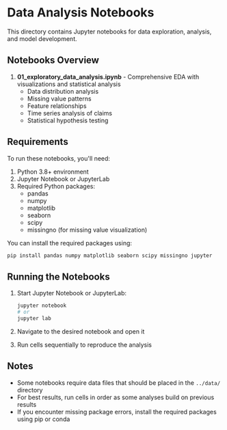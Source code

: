 # Data Analysis Notebooks

This directory contains Jupyter notebooks for data exploration, analysis, and model development.

## Notebooks Overview

1. **01_exploratory_data_analysis.ipynb** - Comprehensive EDA with visualizations and statistical analysis
   - Data distribution analysis
   - Missing value patterns
   - Feature relationships
   - Time series analysis of claims
   - Statistical hypothesis testing

## Requirements

To run these notebooks, you'll need:

1. Python 3.8+ environment
2. Jupyter Notebook or JupyterLab
3. Required Python packages:
   - pandas
   - numpy
   - matplotlib
   - seaborn
   - scipy
   - missingno (for missing value visualization)

You can install the required packages using:

```bash
pip install pandas numpy matplotlib seaborn scipy missingno jupyter
```

## Running the Notebooks

1. Start Jupyter Notebook or JupyterLab:
   ```bash
   jupyter notebook
   # or
   jupyter lab
   ```

2. Navigate to the desired notebook and open it

3. Run cells sequentially to reproduce the analysis

## Notes

- Some notebooks require data files that should be placed in the `../data/` directory
- For best results, run cells in order as some analyses build on previous results
- If you encounter missing package errors, install the required packages using pip or conda 